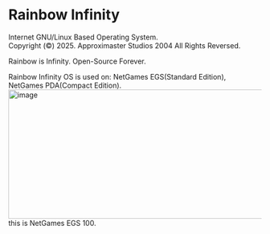 # Rainbow Infinity
Internet GNU/Linux Based Operating System.\
Copyright (©) 2025. Approximaster Studios 2004 All Rights Reversed.

Rainbow is Infinity. Open-Source Forever.

Rainbow Infinity OS is used on: NetGames EGS(Standard Edition), NetGames PDA(Compact Edition).
<img width="926" height="257" alt="image" src="https://github.com/user-attachments/assets/de9c6baf-4d33-407d-bcca-6dd24332385b" />\
this is NetGames EGS 100.
